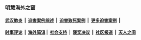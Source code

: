 
### 明慧海外之窗

####  [武汉肺炎](indexes/365.md?t=04020401) &nbsp;|&nbsp;  [迫害案例综述](indexes/328.md?t=04020401) &nbsp;|&nbsp; [迫害致死案例](indexes/277.md?t=04020401)  &nbsp;|&nbsp; [更多迫害案例](indexes/81.md?t=04020401)  &nbsp;|&nbsp; 
####  [时事评论](indexes/19.md?t=04020401) &nbsp;|&nbsp; [海外简讯](indexes/245.md?t=04020401)&nbsp;|&nbsp;  [社会支持](indexes/140.md?t=04020401) &nbsp;|&nbsp; [褒奖决议](indexes/282.md?t=04020401) &nbsp;|&nbsp; [社区报道](indexes/91.md?t=04020401)  &nbsp;|&nbsp; [天人之间](indexes/78.md?t=04020401) 

